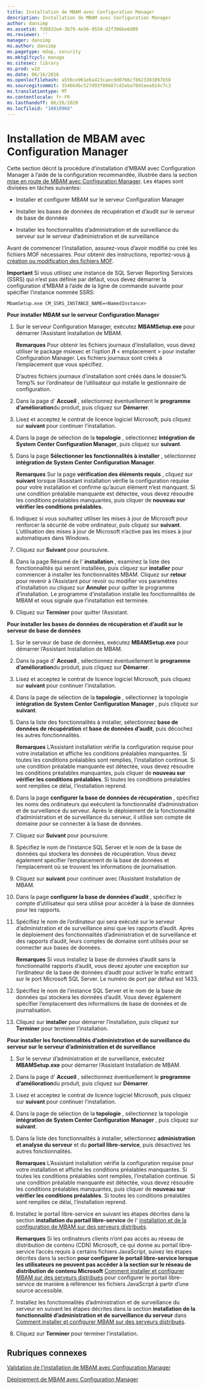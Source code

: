```yaml
---
title: Installation de MBAM avec Configuration Manager
description: Installation de MBAM avec Configuration Manager
author: dansimp
ms.assetid: fd0832e4-3b79-4e56-9550-d2f396be6d09
ms.reviewer: ''
manager: dansimp
ms.author: dansimp
ms.pagetype: mdop, security
ms.mktglfcycl: manage
ms.sitesec: library
ms.prod: w10
ms.date: 06/16/2016
ms.openlocfilehash: a556ce961e6a423caecdd0766cf8623383897b58
ms.sourcegitcommit: 354664bc527d93f80687cd2eba70d1eea024c7c3
ms.translationtype: MT
ms.contentlocale: fr-FR
ms.lasthandoff: 06/26/2020
ms.locfileid: "10810968"
---
```

# Installation de MBAM avec Configuration Manager


Cette section décrit la procédure d’installation d’MBAM avec Configuration Manager à l’aide de la configuration recommandée, illustrée dans la section [mise en route de MBAM avec Configuration Manager](getting-started---using-mbam-with-configuration-manager.md). Les étapes sont divisées en tâches suivantes:

-   Installer et configurer MBAM sur le serveur Configuration Manager

-   Installer les bases de données de récupération et d’audit sur le serveur de base de données

-   Installer les fonctionnalités d’administration et de surveillance du serveur sur le serveur d’administration et de surveillance

Avant de commencer l’installation, assurez-vous d’avoir modifié ou créé les fichiers MOF nécessaires. Pour obtenir des instructions, reportez-vous [à création ou modification des fichiers MOF](how-to-create-or-edit-the-mof-files.md).

**Important**  Si vous utilisez une instance de SQL Server Reporting Services (SSRS) qui n’est pas définie par défaut, vous devez démarrer la configuration d’MBAM à l’aide de la ligne de commande suivante pour spécifier l’instance nommée SSRS:

`MbamSetup.exe CM_SSRS_INSTANCE_NAME=<NamedInstance>`

 

**Pour installer MBAM sur le serveur Configuration Manager**

1.  Sur le serveur Configuration Manager, exécutez **MBAMSetup.exe** pour démarrer l’Assistant Installation de MBAM.

    **Remarques**  Pour obtenir les fichiers journaux d’installation, vous devez utiliser le package msiexec et l’option **/l** &lt; emplacement &gt; pour installer Configuration Manager. Les fichiers journaux sont créés à l’emplacement que vous spécifiez.

    D’autres fichiers journaux d’installation sont créés dans le dossier% Temp% sur l’ordinateur de l’utilisateur qui installe le gestionnaire de configuration.

     

2.  Dans la page d' **Accueil** , sélectionnez éventuellement le **programme d’amélioration**du produit, puis cliquez sur **Démarrer**.

3.  Lisez et acceptez le contrat de licence logiciel Microsoft, puis cliquez sur **suivant** pour continuer l’installation.

4.  Dans la page de sélection de la **topologie** , sélectionnez **intégration de System Center Configuration Manager**, puis cliquez sur **suivant**.

5.  Dans la page **Sélectionner les fonctionnalités à installer** , sélectionnez **intégration de System Center Configuration Manager**.

    **Remarques**  Sur la page **vérification des éléments requis** , cliquez sur **suivant** lorsque l’Assistant installation vérifie la configuration requise pour votre installation et confirme qu’aucun élément n’est manquant. Si une condition préalable manquante est détectée, vous devez résoudre les conditions préalables manquantes, puis cliquer de **nouveau sur vérifier les conditions préalables.**

     

6.  Indiquez si vous souhaitez utiliser les mises à jour de Microsoft pour renforcer la sécurité de votre ordinateur, puis cliquez sur **suivant**. L’utilisation des mises à jour de Microsoft n’active pas les mises à jour automatiques dans Windows.

7.  Cliquez sur **Suivant** pour poursuivre.

8.  Dans la page Résumé de l' **installation** , examinez la liste des fonctionnalités qui seront installées, puis cliquez sur **installer** pour commencer à installer les fonctionnalités MBAM. Cliquez sur **retour** pour revenir à l’Assistant pour revoir ou modifier vos paramètres d’installation ou cliquez sur **Annuler** pour quitter le programme d’installation. Le programme d’installation installe les fonctionnalités de MBAM et vous signale que l’installation est terminée.

9.  Cliquez sur **Terminer** pour quitter l’Assistant.

**Pour installer les bases de données de récupération et d’audit sur le serveur de base de données**

1.  Sur le serveur de base de données, exécutez **MBAMSetup.exe** pour démarrer l’Assistant Installation de MBAM.

2.  Dans la page d' **Accueil** , sélectionnez éventuellement le **programme d’amélioration**du produit, puis cliquez sur **Démarrer**.

3.  Lisez et acceptez le contrat de licence logiciel Microsoft, puis cliquez sur **suivant** pour continuer l’installation.

4.  Dans la page de sélection de la **topologie** , sélectionnez la topologie **intégration de System Center Configuration Manager** , puis cliquez sur **suivant**.

5.  Dans la liste des fonctionnalités à installer, sélectionnez **base de données de récupération** et **base de données d’audit**, puis décochez les autres fonctionnalités.

    **Remarques**  L’Assistant installation vérifie la configuration requise pour votre installation et affiche les conditions préalables manquantes. Si toutes les conditions préalables sont remplies, l’installation continue. Si une condition préalable manquante est détectée, vous devez résoudre les conditions préalables manquantes, puis cliquer de **nouveau sur vérifier les conditions préalables**. Si toutes les conditions préalables sont remplies ce délai, l’installation reprend.

     

6.  Dans la page **configurer la base de données de récupération** , spécifiez les noms des ordinateurs qui exécutent la fonctionnalité d’administration et de surveillance du serveur. Après le déploiement de la fonctionnalité d’administration et de surveillance du serveur, il utilise son compte de domaine pour se connecter à la base de données.

7.  Cliquez sur **Suivant** pour poursuivre.

8.  Spécifiez le nom de l’instance SQL Server et le nom de la base de données qui stockera les données de récupération. Vous devez également spécifier l’emplacement de la base de données et l’emplacement où se trouvent les informations de journalisation.

9.  Cliquez sur **suivant** pour continuer avec l’Assistant Installation de MBAM.

10. Dans la page **configurer la base de données d’audit** , spécifiez le compte d’utilisateur qui sera utilisé pour accéder à la base de données pour les rapports.

11. Spécifiez le nom de l’ordinateur qui sera exécuté sur le serveur d’administration et de surveillance ainsi que les rapports d’audit. Après le déploiement des fonctionnalités d’administration et de surveillance et des rapports d’audit, leurs comptes de domaine sont utilisés pour se connecter aux bases de données.

    **Remarques**  Si vous installez la base de données d’audit sans la fonctionnalité rapports d’audit, vous devez ajouter une exception sur l’ordinateur de la base de données d’audit pour activer le trafic entrant sur le port Microsoft SQL Server. Le numéro de port par défaut est 1433.

     

12. Spécifiez le nom de l’instance SQL Server et le nom de la base de données qui stockera les données d’audit. Vous devez également spécifier l’emplacement des informations de base de données et de journalisation.

13. Cliquez sur **installer** pour démarrer l’installation, puis cliquez sur **Terminer** pour terminer l’installation.

**Pour installer les fonctionnalités d’administration et de surveillance du serveur sur le serveur d’administration et de surveillance**

1.  Sur le serveur d’administration et de surveillance, exécutez **MBAMSetup.exe** pour démarrer l’Assistant Installation de MBAM.

2.  Dans la page d' **Accueil** , sélectionnez éventuellement le **programme d’amélioration**du produit, puis cliquez sur **Démarrer**.

3.  Lisez et acceptez le contrat de licence logiciel Microsoft, puis cliquez sur **suivant** pour continuer l’installation.

4.  Dans la page de sélection de la **topologie** , sélectionnez la topologie **intégration de System Center Configuration Manager** , puis cliquez sur **suivant**.

5.  Dans la liste des fonctionnalités à installer, sélectionnez **administration et analyse du serveur** et du **portail libre-service**, puis désactivez les autres fonctionnalités.

    **Remarques**  L’Assistant installation vérifie la configuration requise pour votre installation et affiche les conditions préalables manquantes. Si toutes les conditions préalables sont remplies, l’installation continue. Si une condition préalable manquante est détectée, vous devez résoudre les conditions préalables manquantes, puis cliquer de **nouveau sur vérifier les conditions préalables**. Si toutes les conditions préalables sont remplies ce délai, l’installation reprend.

     

6.  Installez le portail libre-service en suivant les étapes décrites dans la section **installation du portail libre-service** de l' [installation et de la configuration de MBAM sur des serveurs distribués](how-to-install-and-configure-mbam-on-distributed-servers-mbam-2.md).

    **Remarques**  Si les ordinateurs clients n’ont pas accès au réseau de distribution de contenu (CDN) Microsoft, ce qui donne au portail libre-service l’accès requis à certains fichiers JavaScript, suivez les étapes décrites dans la section **pour configurer le portail libre-service lorsque les utilisateurs ne peuvent pas accéder à la section sur le réseau de distribution de contenu Microsoft** [Comment installer et configurer MBAM sur des serveurs distribués](how-to-install-and-configure-mbam-on-distributed-servers-mbam-2.md) pour configurer le portail libre-service de manière à référencer les fichiers JavaScript à partir d’une source accessible.

     

7.  Installez les fonctionnalités d’administration et de surveillance du serveur en suivant les étapes décrites dans la section **installation de la fonctionnalité d’administration et de surveillance du serveur** dans [Comment installer et configurer MBAM sur des serveurs distribués](how-to-install-and-configure-mbam-on-distributed-servers-mbam-2.md).

8.  Cliquez sur **Terminer** pour terminer l’installation.

## Rubriques connexes


[Validation de l'installation de MBAM avec Configuration Manager](how-to-validate-the-mbam-installation-with-configuration-manager.md)

[Déploiement de MBAM avec Configuration Manager](deploying-mbam-with-configuration-manager-mbam2.md)

 

 





